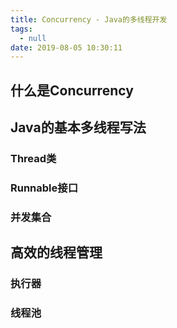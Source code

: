 ```yaml
---
title: Concurrency - Java的多线程开发
tags:
  - null
date: 2019-08-05 10:30:11
---
```



## 什么是Concurrency

## Java的基本多线程写法

### Thread类

### Runnable接口

### 并发集合

## 高效的线程管理

### 执行器

### 线程池